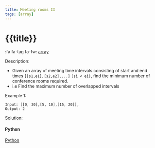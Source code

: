 ```yaml
---
title: Meeting rooms II
tags: [array]
---
```


# {{title}}

:fa fa-tag fa-fw: [array]({{tagspath}}/array)

Description:

- Given an array of meeting time intervals consisting of start and end times `[[s1,e1],[s2,e2],...]` `(si < ei)`, find the minimum number of conference rooms required.
- i.e Find the maximum number of overlapped intervals

Example 1:

```text
Input: [[0, 30],[5, 10],[15, 20]],
Output: 2
```

Solution:

<!-- tabs:start -->
#### **Python**

[Python](../pycode/array/meeting-rooms-ii.py ':include :type=code')
<!-- tabs:end -->
